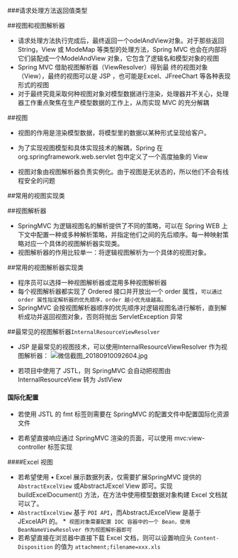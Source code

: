 
###请求处理方法返回值类型


##视图和视图解析器
* 请求处理方法执行完成后，最终返回一个odelAndView对象。对于那些返回 String，View 或 ModeMap 等类型的处理方法，Spring MVC 也会在内部将它们装配成一个ModelAndView 对象，它包含了逻辑名和模型对象的视图
* Spring MVC 借助视图解析器（ViewResolver）得到最 终的视图对象（View），最终的视图可以是 JSP ，也可能是Excel、JFreeChart 等各种表现形式的视图
* 对于最终究竟采取何种视图对象对模型数据进行渲染，处理器并不关心，处理器工作重点聚焦在生产模型数据的工作上，从而实现 MVC 的充分解耦

##视图
* 视图的作用是渲染模型数据，将模型里的数据以某种形式呈现给客户。
* 为了实现视图模型和具体实现技术的解耦，Spring 在org.springframework.web.servlet 包中定义了一个高度抽象的 View


* 视图对象由视图解析器负责实例化。由于视图是无状态的，所以他们不会有线程安全的问题

##常用的视图实现类


##视图解析器

* SpringMVC 为逻辑视图名的解析提供了不同的策略，可以在 Spring WEB 上下文中配置一种或多种解析策略，并指定他们之间的先后顺序。每一种映射策略对应一个具体的视图解析器实现类。
* 视图解析器的作用比较单一：将逻辑视图解析为一个具体的视图对象。


##常用的视图解析器实现类



* 程序员可以选择一种视图解析器或混用多种视图解析器
* 每个视图解析器都实现了 Ordered 接口并开放出一个 order 属性，`可以通过 order 属性指定解析器的优先顺序，order 越小优先级越高。`
* SpringMVC 会按视图解析器顺序的优先顺序对逻辑视图名进行解析，直到解析成功并返回视图对象，否则将抛出 ServletException 异常

##最常见的视图解析器`InternalResourceViewResolver`
* JSP 是最常见的视图技术，可以使用InternalResourceViewResolver 作为视图解析器：
![微信截图_20180910092604.jpg](https://upload-images.jianshu.io/upload_images/13055171-aec9b190a1da0a97.jpg?imageMogr2/auto-orient/strip%7CimageView2/2/w/1240)


* 若项目中使用了 JSTL，则 SpringMVC 会自动把视图由InternalResourceView 转为 JstlView

#### 国际化配置
* 若使用 JSTL 的 fmt 标签则需要在 SpringMVC 的配置文件中配置国际化资源文件

* 若希望直接响应通过 SpringMVC 渲染的页面，可以使用 mvc:view-controller 标签实现


####Excel 视图
* 若希望使用 • Excel 展示数据列表，仅需要扩展SpringMVC 提供的 `AbstractExcelView` 或AbstractJExcel View 即可。实现buildExcelDocument() 方法，在方法中使用模型数据对象构建 Excel 文档就可以了。
* `AbstractExcelView` 基于 `POI API`，而AbstractJExcelView 是基于 JExcelAPI 的。
*` 视图对象需要配置 IOC 容器中的一个 Bean，使用BeanNameViewResolver 作为视图解析器即可`
* 若希望直接在浏览器中直接下载 Excel 文档，则可以设置响应头 `Content-Disposition` 的值为
`attachment;filename=xxx.xls`
